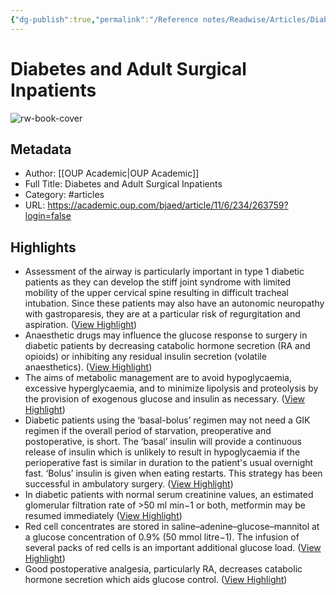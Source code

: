 ```yaml
---
{"dg-publish":true,"permalink":"/Reference notes/Readwise/Articles/Diabetes and Adult Surgical Inpatients/"}
---
```


# Diabetes and Adult Surgical Inpatients

![rw-book-cover](https://oup.silverchair-cdn.com/oup/backfile/Content_public/Journal/bjaed/Issue/11/6/1/m_cover.gif?Expires=1734642053&Signature=V7K295tLQmHNcE3gBLhlRLwAzTfRH3dEwKRq8HZDLr9W-NzGZ3JIcX8DFSNHw~4MlM3kLorB3jOsEFPezF487jRNySWx8zO7cZvXvh0V0DI1wCXJXifnK9MpVhHRcye2bmpwg7s-MPEx~4tDQ3hf9mHHYiXynqSzgEYLWPzbGTQYVV1YN0Spg5JXKWXnhZk-QojBoMdbEjtfeKtBA6sw60AhPje-opUaqAjzpWRq4YhDpwtVWoPgZ4yFLU~2hDoHIv-2O4IGa6Ut-4AWG-aDyGy~Pj6ZcwBhShDQI8ODX8~A38NSuaCDNROdFaBLqeqSaI5WmpBpQX6ea7TusiMNBA__&Key-Pair-Id=APKAIE5G5CRDK6RD3PGA)

## Metadata
- Author: [[OUP Academic\|OUP Academic]]
- Full Title: Diabetes and Adult Surgical Inpatients
- Category: #articles
- URL: https://academic.oup.com/bjaed/article/11/6/234/263759?login=false

## Highlights
- Assessment of the airway is particularly important in type 1 diabetic patients as they can develop the stiff joint syndrome with limited mobility of the upper cervical spine resulting in difficult tracheal intubation. Since these patients may also have an autonomic neuropathy with gastroparesis, they are at a particular risk of regurgitation and aspiration. ([View Highlight](https://read.readwise.io/read/01gpebayp14vrkddbw6eem3daq))
- Anaesthetic drugs may influence the glucose response to surgery in diabetic patients by decreasing catabolic hormone secretion (RA and opioids) or inhibiting any residual insulin secretion (volatile anaesthetics). ([View Highlight](https://read.readwise.io/read/01gpebck3ygn6ncaw39t5yt1ze))
- The aims of metabolic management are to avoid hypoglycaemia, excessive hyperglycaemia, and to minimize lipolysis and proteolysis by the provision of exogenous glucose and insulin as necessary. ([View Highlight](https://read.readwise.io/read/01gpebdaq8ktbx7y0pwh07v41q))
- Diabetic patients using the ‘basal-bolus’ regimen may not need a GIK regimen if the overall period of starvation, preoperative and postoperative, is short. The ‘basal’ insulin will provide a continuous release of insulin which is unlikely to result in hypoglycaemia if the perioperative fast is similar in duration to the patient's usual overnight fast. ‘Bolus’ insulin is given when eating restarts. This strategy has been successful in ambulatory surgery. ([View Highlight](https://read.readwise.io/read/01gpebh6z6dd128frg07yfc4jk))
- In diabetic patients with normal serum creatinine values, an estimated glomerular filtration rate of >50 ml min−1 or both, metformin may be resumed immediately ([View Highlight](https://read.readwise.io/read/01gpebkt3kgjfmsm6qmjx21j4p))
- Red cell concentrates are stored in saline–adenine–glucose–mannitol at a glucose concentration of 0.9% (50 mmol litre−1). The infusion of several packs of red cells is an important additional glucose load. ([View Highlight](https://read.readwise.io/read/01gpebntw87je4earbj1ms46t9))
- Good postoperative analgesia, particularly RA, decreases catabolic hormone secretion which aids glucose control. ([View Highlight](https://read.readwise.io/read/01gpebqdvv9mnfnb065djgrhb5))
